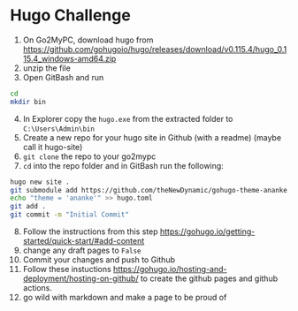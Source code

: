 # Hugo Challenge

1. On Go2MyPC, download hugo from <https://github.com/gohugoio/hugo/releases/download/v0.115.4/hugo_0.115.4_windows-amd64.zip>
2. unzip the file
3. Open GitBash and run
```bash
cd
mkdir bin
```
4. In Explorer copy the `hugo.exe` from the extracted folder to `C:\Users\Admin\bin`
5. Create a new repo for your hugo site in Github (with a readme) (maybe call it hugo-site)
6. `git clone` the repo to your go2mypc
7. `cd` into the repo folder and in GitBash run the following:
```bash
hugo new site .
git submodule add https://github.com/theNewDynamic/gohugo-theme-ananke.git themes/ananke
echo "theme = 'ananke'" >> hugo.toml
git add .
git commit -m "Initial Commit"
```
8. Follow the instructions from this step <https://gohugo.io/getting-started/quick-start/#add-content>
9. change any draft pages to `False`
10. Commit your changes and push to Github
11. Follow these instuctions <https://gohugo.io/hosting-and-deployment/hosting-on-github/> to create the github pages and github actions.
12. go wild with markdown and make a page to be proud of
